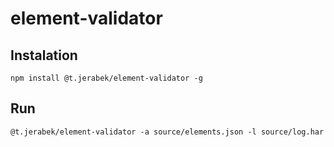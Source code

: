 # element-validator

## Instalation

```
npm install @t.jerabek/element-validator -g
```

## Run

```
@t.jerabek/element-validator -a source/elements.json -l source/log.har
```